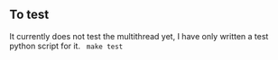 ## To test
It currently does not test the multithread yet, I have only written a test python script for it.
``` make test```